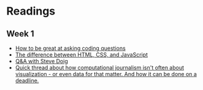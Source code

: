 # Readings

## Week 1

<!-- * [Understand How It Works](https://martinrue.com/understand-how-it-works/) -->
* [How to be great at asking coding questions](https://medium.com/@gordon_zhu/how-to-be-great-at-asking-questions-e37be04d0603)
* [The difference between HTML, CSS, and JavaScript](https://zellwk.com/blog/difference-between-html-css-javascript/)
* [Q&A with Steve Doig](https://mailchi.mp/ejc.net/starting-with-data-unmissable-tips-from-steve-doig-conversations-with-data-issue-41?e=92539703a2)
* [Quick thread about how computational journalism isn't often about visualization - or even data for that matter. And how it can be done on a deadline.](https://twitter.com/mtdukes/status/1045311457049628672?s=20)
